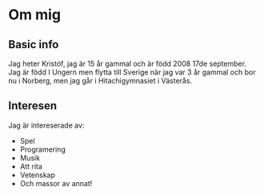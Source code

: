 # Om mig

## Basic info
Jag heter Kristóf, jag är 15 år gammal och är född 2008 17de september. 
Jag är född I Ungern men flytta till Sverige när jag var 3 år gammal och bor nu i Norberg, men jag går i Hitachigymnasiet i Västerås.

## Interesen
Jag är intereserade av:
* Spel
* Programering
* Musik
* Att rita
* Vetenskap
* Och massor av annat!


